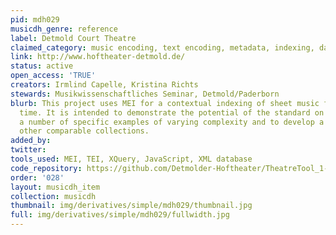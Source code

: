 ```yaml
---
pid: mdh029
musicdh_genre: reference
label: Detmold Court Theatre
claimed_category: music encoding, text encoding, metadata, indexing, database
link: http://www.hoftheater-detmold.de/
status: active
open_access: 'TRUE'
creators: Irmlind Capelle, Kristina Richts
stewards: Musikwissenschaftliches Seminar, Detmold/Paderborn
blurb: This project uses MEI for a contextual indexing of sheet music for the first
  time. It is intended to demonstrate the potential of the standard on the basis of
  a number of specific examples of varying complexity and to develop a model for indexing
  other comparable collections.
added_by: 
twitter: 
tools_used: MEI, TEI, XQuery, JavaScript, XML database
code_repository: https://github.com/Detmolder-Hoftheater/TheatreTool_1-Dev
order: '028'
layout: musicdh_item
collection: musicdh
thumbnail: img/derivatives/simple/mdh029/thumbnail.jpg
full: img/derivatives/simple/mdh029/fullwidth.jpg
---
```

